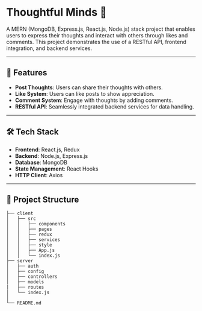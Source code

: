 # Thoughtful Minds 💭

A MERN (MongoDB, Express.js, React.js, Node.js) stack project that enables users to express their thoughts and interact with others through likes and comments. This project demonstrates the use of a RESTful API, frontend integration, and backend services.

---

## 🚀 Features

- **Post Thoughts**: Users can share their thoughts with others.
- **Like System**: Users can like posts to show appreciation.
- **Comment System**: Engage with thoughts by adding comments.
- **RESTful API**: Seamlessly integrated backend services for data handling.

---

## 🛠️ Tech Stack

- **Frontend**: React.js, Redux
- **Backend**: Node.js, Express.js
- **Database**: MongoDB
- **State Management**: React Hooks
- **HTTP Client**: Axios

---

## 📂 Project Structure

```plaintext
├── client
│   ├── src
│   │   ├── components
│   │   ├── pages
│   │   ├── redux
│   │   ├── services
│   │   ├── style
│   │   ├── App.js
│   │   └── index.js
├── server
│   ├── auth
│   ├── config
│   ├── controllers
│   ├── models
|   ├── routes
│   └── index.js
│   
└── README.md


